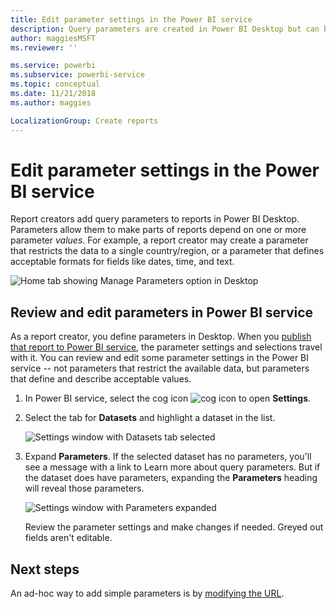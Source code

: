 ```yaml
---
title: Edit parameter settings in the Power BI service
description: Query parameters are created in Power BI Desktop but can be reviewed and updated in Power BI service
author: maggiesMSFT
ms.reviewer: ''

ms.service: powerbi
ms.subservice: powerbi-service
ms.topic: conceptual
ms.date: 11/21/2018
ms.author: maggies

LocalizationGroup: Create reports
---
```

# Edit parameter settings in the Power BI service
Report creators add query parameters to reports in Power BI Desktop. Parameters allow them to make parts of reports depend on one or more parameter *values*. For example, a report creator may create a parameter that restricts the data to a single country/region, or a parameter that defines acceptable formats for fields like dates, time, and text.

![Home tab showing Manage Parameters option in Desktop](media/service-parameters/power-bi-manage-parameters.png)

## Review and edit parameters in Power BI service

As a report creator, you define parameters in Desktop. When you [publish that report to Power BI service](desktop-upload-desktop-files.md), the parameter settings and selections travel with it. You can review and edit some parameter settings in the Power BI service -- not parameters that restrict the available data, but parameters that define and describe acceptable values.

1. In Power BI service, select the cog icon ![cog icon](media/service-parameters/power-bi-cog.png) to open **Settings**.

2. Select the tab for **Datasets** and highlight a dataset in the list. 
    
    ![Settings window with Datasets tab selected](media/service-parameters/power-bi-select-dataset2.png)

3. Expand **Parameters**.  If the selected dataset has no parameters, you'll see a message with a link to Learn more about query parameters. But if the dataset does have parameters, expanding the **Parameters** heading will reveal those parameters. 

    ![Settings window with Parameters expanded](media/service-parameters/power-bi-settings.png)

    Review the parameter settings and make changes if needed. Greyed out fields aren't editable. 


## Next steps
An ad-hoc way to add simple parameters is by [modifying the URL](collaborate-share/service-url-filters.md).